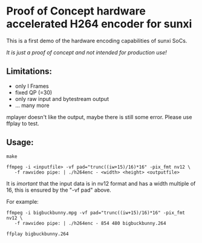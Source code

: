 Proof of Concept hardware accelerated H264 encoder for sunxi
============================================================

This is a first demo of the hardware encoding capabilities of sunxi SoCs.

*It is just a proof of concept and not intended for production use!*

Limitations:
------------

- only I Frames
- fixed QP (=30)
- only raw input and bytestream output
- ... many more

mplayer doesn't like the output, maybe there is still some error.
Please use ffplay to test.

Usage:
------

    make

    ffmpeg -i <inputfile> -vf pad="trunc((iw+15)/16)*16" -pix_fmt nv12 \
       -f rawvideo pipe: | ./h264enc - <width> <height> <outputfile>

It is *imortant* that the input data is in nv12 format and has a width multiple
of 16, this is ensured by the "-vf pad" above.

For example:

    ffmpeg -i bigbuckbunny.mpg -vf pad="trunc((iw+15)/16)*16" -pix_fmt nv12 \
       -f rawvideo pipe: | ./h264enc - 854 480 bigbuckbunny.264
    
    ffplay bigbuckbunny.264
